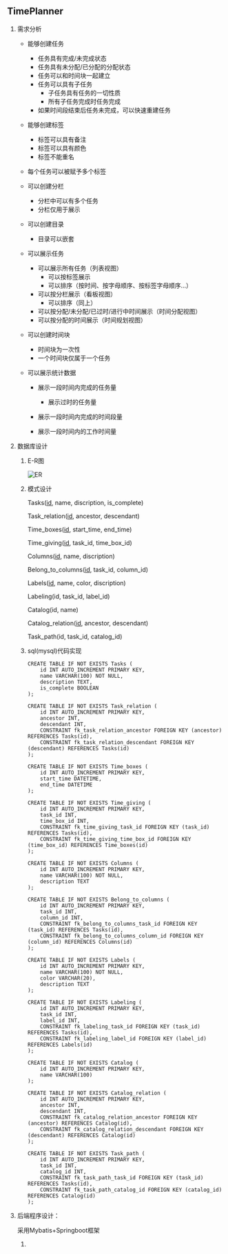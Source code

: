 ## TimePlanner

1. 需求分析

   - 能够创建任务

     - 任务具有完成/未完成状态
     - 任务具有未分配/已分配的分配状态
     - 任务可以和时间块一起建立
     - 任务可以具有子任务
       - 子任务具有任务的一切性质
       - 所有子任务完成时任务完成
     - 如果时间段结束后任务未完成，可以快速重建任务

   - 能够创建标签

     - 标签可以具有备注
     - 标签可以具有颜色
     - 标签不能重名

   - 每个任务可以被赋予多个标签

   - 可以创建分栏

     - 分栏中可以有多个任务
     - 分栏仅用于展示

   - 可以创建目录

     - 目录可以嵌套

   - 可以展示任务

     - 可以展示所有任务（列表视图）
       - 可以按标签展示
       - 可以排序（按时间、按字母顺序、按标签字母顺序…）
     - 可以按分栏展示（看板视图）
       - 可以排序（同上）
     - 可以按分配/未分配/已过时/进行中时间展示（时间分配视图）
     - 可以按分配的时间展示（时间规划视图）

   - 可以创建时间块

     - 时间块为一次性
     - 一个时间块仅属于一个任务

   - 可以展示统计数据

     - 展示一段时间内完成的任务量

       - 展示过时的任务量

     - 展示一段时间内完成的时间段量

     - 展示一段时间内的工作时间量

       

2. 数据库设计

   1. E-R图

      ![ER](C:\Users\86131\Desktop\笔记\image\ER-1718536533765-2.png)

   2. 模式设计

      Tasks(<u>id</u>, name, discription, is_complete)

      Task_relation(<u>id</u>, ancestor, descendant)

      Time_boxes(<u>id</u>, start_time, end_time)

      Time_giving(<u>id</u>, task_id, time_box_id)

      Columns(<u>id</u>, name, discription)

      Belong_to_columns(<u>id</u>, task_id, column_id)

      Labels(<u>id</u>, name, color, discription)

      Labeling(id, task_id, label_id)

      Catalog(id, name)

      Catalog_relation(<u>id</u>, ancestor, descendant)

      Task_path(id, task_id, catalog_id)

   3. sql(mysql)代码实现

      ``` mysql
      CREATE TABLE IF NOT EXISTS Tasks (
          id INT AUTO_INCREMENT PRIMARY KEY,
          name VARCHAR(100) NOT NULL,
          description TEXT,
          is_complete BOOLEAN
      );
      
      CREATE TABLE IF NOT EXISTS Task_relation (
          id INT AUTO_INCREMENT PRIMARY KEY,
          ancestor INT,
          descendant INT,
          CONSTRAINT fk_task_relation_ancestor FOREIGN KEY (ancestor) REFERENCES Tasks(id),
          CONSTRAINT fk_task_relation_descendant FOREIGN KEY (descendant) REFERENCES Tasks(id)
      );
      
      CREATE TABLE IF NOT EXISTS Time_boxes (
          id INT AUTO_INCREMENT PRIMARY KEY,
          start_time DATETIME,
          end_time DATETIME
      );
      
      CREATE TABLE IF NOT EXISTS Time_giving (
          id INT AUTO_INCREMENT PRIMARY KEY,
          task_id INT,
          time_box_id INT,
          CONSTRAINT fk_time_giving_task_id FOREIGN KEY (task_id) REFERENCES Tasks(id),
          CONSTRAINT fk_time_giving_time_box_id FOREIGN KEY (time_box_id) REFERENCES Time_boxes(id)
      );
      
      CREATE TABLE IF NOT EXISTS Columns (
          id INT AUTO_INCREMENT PRIMARY KEY,
          name VARCHAR(100) NOT NULL,
          description TEXT
      );
      
      CREATE TABLE IF NOT EXISTS Belong_to_columns (
          id INT AUTO_INCREMENT PRIMARY KEY,
          task_id INT,
          column_id INT,
          CONSTRAINT fk_belong_to_columns_task_id FOREIGN KEY (task_id) REFERENCES Tasks(id),
          CONSTRAINT fk_belong_to_columns_column_id FOREIGN KEY (column_id) REFERENCES Columns(id)
      );
      
      CREATE TABLE IF NOT EXISTS Labels (
          id INT AUTO_INCREMENT PRIMARY KEY,
          name VARCHAR(100) NOT NULL,
          color VARCHAR(20),
          description TEXT
      );
      
      CREATE TABLE IF NOT EXISTS Labeling (
          id INT AUTO_INCREMENT PRIMARY KEY,
          task_id INT,
          label_id INT,
          CONSTRAINT fk_labeling_task_id FOREIGN KEY (task_id) REFERENCES Tasks(id),
          CONSTRAINT fk_labeling_label_id FOREIGN KEY (label_id) REFERENCES Labels(id)
      );
      
      CREATE TABLE IF NOT EXISTS Catalog (
          id INT AUTO_INCREMENT PRIMARY KEY,
          name VARCHAR(100)
      );
      
      CREATE TABLE IF NOT EXISTS Catalog_relation (
          id INT AUTO_INCREMENT PRIMARY KEY,
          ancestor INT,
          descendant INT,
          CONSTRAINT fk_catalog_relation_ancestor FOREIGN KEY (ancestor) REFERENCES Catalog(id),
          CONSTRAINT fk_catalog_relation_descendant FOREIGN KEY (descendant) REFERENCES Catalog(id)
      );
      
      CREATE TABLE IF NOT EXISTS Task_path (
          id INT AUTO_INCREMENT PRIMARY KEY,
          task_id INT,
          catalog_id INT,
          CONSTRAINT fk_task_path_task_id FOREIGN KEY (task_id) REFERENCES Tasks(id),
          CONSTRAINT fk_task_path_catalog_id FOREIGN KEY (catalog_id) REFERENCES Catalog(id)
      );
      ```

3. 后端程序设计：

   采用Mybatis+Springboot框架

   1. 


